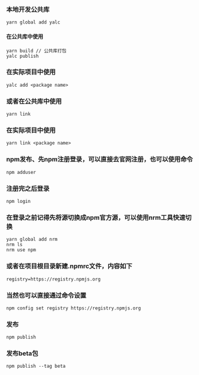 ### 本地开发公共库
```
yarn global add yalc
```
#### 在公共库中使用
```
yarn build // 公共库打包
yalc publish
```
### 在实际项目中使用
```
yalc add <package name>
```

### 或者在公共库中使用
```
yarn link
```
### 在实际项目中使用
```
yarn link <package name>
```
### npm发布、先npm注册登录，可以直接去官网注册，也可以使用命令
```
npm adduser
```
### 注册完之后登录
```
npm login
```
### 在登录之前记得先将源切换成npm官方源，可以使用nrm工具快速切换
```
yarn global add nrm
nrm ls
nrm use npm
```
### 或者在项目根目录新建.npmrc文件，内容如下
```
registry=https://registry.npmjs.org
```
### 当然也可以直接通过命令设置
```
npm config set registry https://registry.npmjs.org
```
### 发布
```
npm publish
```
### 发布beta包
```
npm publish --tag beta
```